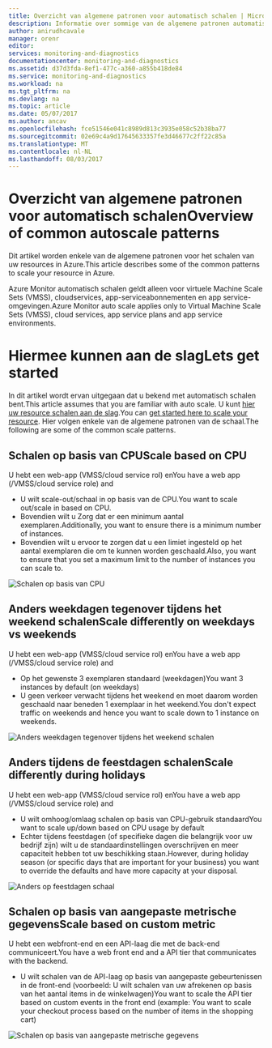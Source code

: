 ```yaml
---
title: Overzicht van algemene patronen voor automatisch schalen | Microsoft Docs
description: Informatie over sommige van de algemene patronen automatisch schalen uw Azure-resource.
author: anirudhcavale
manager: orenr
editor: 
services: monitoring-and-diagnostics
documentationcenter: monitoring-and-diagnostics
ms.assetid: d37d3fda-8ef1-477c-a360-a855b418de84
ms.service: monitoring-and-diagnostics
ms.workload: na
ms.tgt_pltfrm: na
ms.devlang: na
ms.topic: article
ms.date: 05/07/2017
ms.author: ancav
ms.openlocfilehash: fce51546e041c8989d813c3935e058c52b38ba77
ms.sourcegitcommit: 02e69c4a9d17645633357fe3d46677c2ff22c85a
ms.translationtype: MT
ms.contentlocale: nl-NL
ms.lasthandoff: 08/03/2017
---
```

# <a name="overview-of-common-autoscale-patterns"></a><span data-ttu-id="3f316-103">Overzicht van algemene patronen voor automatisch schalen</span><span class="sxs-lookup"><span data-stu-id="3f316-103">Overview of common autoscale patterns</span></span>
<span data-ttu-id="3f316-104">Dit artikel worden enkele van de algemene patronen voor het schalen van uw resources in Azure.</span><span class="sxs-lookup"><span data-stu-id="3f316-104">This article describes some of the common patterns to scale your resource in Azure.</span></span>

<span data-ttu-id="3f316-105">Azure Monitor automatisch schalen geldt alleen voor virtuele Machine Scale Sets (VMSS), cloudservices, app-serviceabonnementen en app service-omgevingen.</span><span class="sxs-lookup"><span data-stu-id="3f316-105">Azure Monitor auto scale applies only to Virtual Machine Scale Sets (VMSS), cloud services, app service plans and app service environments.</span></span> 

# <a name="lets-get-started"></a><span data-ttu-id="3f316-106">Hiermee kunnen aan de slag</span><span class="sxs-lookup"><span data-stu-id="3f316-106">Lets get started</span></span>

<span data-ttu-id="3f316-107">In dit artikel wordt ervan uitgegaan dat u bekend met automatisch schalen bent.</span><span class="sxs-lookup"><span data-stu-id="3f316-107">This article assumes that you are familiar with auto scale.</span></span> <span data-ttu-id="3f316-108">U kunt [hier uw resource schalen aan de slag][1].</span><span class="sxs-lookup"><span data-stu-id="3f316-108">You can [get started here to scale your resource][1].</span></span> <span data-ttu-id="3f316-109">Hier volgen enkele van de algemene patronen van de schaal.</span><span class="sxs-lookup"><span data-stu-id="3f316-109">The following are some of the common scale patterns.</span></span>

## <a name="scale-based-on-cpu"></a><span data-ttu-id="3f316-110">Schalen op basis van CPU</span><span class="sxs-lookup"><span data-stu-id="3f316-110">Scale based on CPU</span></span>

<span data-ttu-id="3f316-111">U hebt een web-app (VMSS/cloud service rol) en</span><span class="sxs-lookup"><span data-stu-id="3f316-111">You have a web app (/VMSS/cloud service role) and</span></span> 

- <span data-ttu-id="3f316-112">U wilt scale-out/schaal in op basis van de CPU.</span><span class="sxs-lookup"><span data-stu-id="3f316-112">You want to scale out/scale in based on CPU.</span></span>
- <span data-ttu-id="3f316-113">Bovendien wilt u Zorg dat er een minimum aantal exemplaren.</span><span class="sxs-lookup"><span data-stu-id="3f316-113">Additionally, you want to ensure there is a minimum number of instances.</span></span> 
- <span data-ttu-id="3f316-114">Bovendien wilt u ervoor te zorgen dat u een limiet ingesteld op het aantal exemplaren die om te kunnen worden geschaald.</span><span class="sxs-lookup"><span data-stu-id="3f316-114">Also, you want to ensure that you set a maximum limit to the number of instances you can scale to.</span></span>

![Schalen op basis van CPU][2]

## <a name="scale-differently-on-weekdays-vs-weekends"></a><span data-ttu-id="3f316-116">Anders weekdagen tegenover tijdens het weekend schalen</span><span class="sxs-lookup"><span data-stu-id="3f316-116">Scale differently on weekdays vs weekends</span></span>

<span data-ttu-id="3f316-117">U hebt een web-app (VMSS/cloud service rol) en</span><span class="sxs-lookup"><span data-stu-id="3f316-117">You have a web app (/VMSS/cloud service role) and</span></span>

- <span data-ttu-id="3f316-118">Op het gewenste 3 exemplaren standaard (weekdagen)</span><span class="sxs-lookup"><span data-stu-id="3f316-118">You want 3 instances by default (on weekdays)</span></span>
- <span data-ttu-id="3f316-119">U geen verkeer verwacht tijdens het weekend en moet daarom worden geschaald naar beneden 1 exemplaar in het weekend.</span><span class="sxs-lookup"><span data-stu-id="3f316-119">You don't expect traffic on weekends and hence you want to scale down to 1 instance on weekends.</span></span>

![Anders weekdagen tegenover tijdens het weekend schalen][3]

## <a name="scale-differently-during-holidays"></a><span data-ttu-id="3f316-121">Anders tijdens de feestdagen schalen</span><span class="sxs-lookup"><span data-stu-id="3f316-121">Scale differently during holidays</span></span>

<span data-ttu-id="3f316-122">U hebt een web-app (VMSS/cloud service rol) en</span><span class="sxs-lookup"><span data-stu-id="3f316-122">You have a web app (/VMSS/cloud service role) and</span></span> 

- <span data-ttu-id="3f316-123">U wilt omhoog/omlaag schalen op basis van CPU-gebruik standaard</span><span class="sxs-lookup"><span data-stu-id="3f316-123">You want to scale up/down based on CPU usage by default</span></span>
- <span data-ttu-id="3f316-124">Echter tijdens feestdagen (of specifieke dagen die belangrijk voor uw bedrijf zijn) wilt u de standaardinstellingen overschrijven en meer capaciteit hebben tot uw beschikking staan.</span><span class="sxs-lookup"><span data-stu-id="3f316-124">However, during holiday season (or specific days that are important for your business) you want to override the defaults and have more capacity at your disposal.</span></span>

![Anders op feestdagen schaal][4]

## <a name="scale-based-on-custom-metric"></a><span data-ttu-id="3f316-126">Schalen op basis van aangepaste metrische gegevens</span><span class="sxs-lookup"><span data-stu-id="3f316-126">Scale based on custom metric</span></span>

<span data-ttu-id="3f316-127">U hebt een webfront-end en een API-laag die met de back-end communiceert.</span><span class="sxs-lookup"><span data-stu-id="3f316-127">You have a web front end and a API tier that communicates with the backend.</span></span> 

- <span data-ttu-id="3f316-128">U wilt schalen van de API-laag op basis van aangepaste gebeurtenissen in de front-end (voorbeeld: U wilt schalen van uw afrekenen op basis van het aantal items in de winkelwagen)</span><span class="sxs-lookup"><span data-stu-id="3f316-128">You want to scale the API tier based on custom events in the front end (example: You want to scale your checkout process based on the number of items in the shopping cart)</span></span>

![Schalen op basis van aangepaste metrische gegevens][5]

<!--Reference-->
[1]: ./monitoring-autoscale-get-started.md
[2]: ./media/monitoring-autoscale-common-scale-patterns/scale-based-on-cpu.png
[3]: ./media/monitoring-autoscale-common-scale-patterns/weekday-weekend-scale.png
[4]: ./media/monitoring-autoscale-common-scale-patterns/holidays-scale.png
[5]: ./media/monitoring-autoscale-common-scale-patterns/custom-metric-scale.png